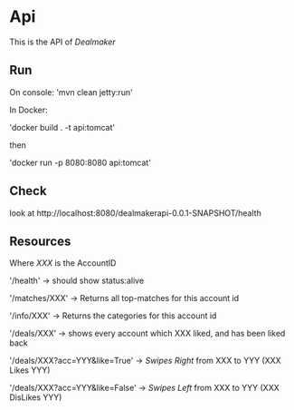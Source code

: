 # Api

This is the API of *Dealmaker*

## Run 
On console: 'mvn clean jetty:run'

In Docker:

'docker build . -t api:tomcat'

then 

'docker run -p 8080:8080 api:tomcat'

## Check

look at http://localhost:8080/dealmakerapi-0.0.1-SNAPSHOT/health

## Resources

Where *XXX* is the AccountID

'/health' -> should show status:alive

'/matches/XXX' -> Returns all top-matches for this account id

'/info/XXX' -> Returns the categories for this account id

'/deals/XXX' -> shows every account which XXX liked, and has been liked back

'/deals/XXX?acc=YYY&like=True' -> *Swipes Right* from XXX to YYY (XXX Likes YYY)

'/deals/XXX?acc=YYY&like=False' -> *Swipes Left* from XXX to YYY (XXX DisLikes YYY)